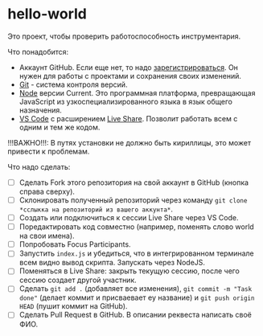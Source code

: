 # hello-world

Это проект, чтобы проверить работоспособность инструментария.

Что понадобится:
* Аккаунт GitHub. Если еще нет, то надо [зарегистрироваться](https://github.com/join). Он нужен для работы с проектами и сохранения своих изменений.
* [Git](https://git-scm.com/) - система контроля версий.
* [Node](https://nodejs.org/en/) версии Current. Это программная платформа,  превращающая JavaScript из узкоспециализированного языка в язык общего назначения.
* [VS Code](https://code.visualstudio.com/) с расширением [Live Share](https://marketplace.visualstudio.com/items?itemName=MS-vsliveshare.vsliveshare-pack). Позволит работать всем с одним и тем же кодом.

!!!ВАЖНО!!!: В путях установки не должно быть кириллицы, это может привести к проблемам.

Что надо сделать:
- [ ] Сделать Fork этого репозитория на свой аккаунт в GitHub (кнопка справа сверху).
- [ ] Склонировать полученный репозиторий через команду `git clone *сслыкка на репозиторий из вашего аккунта*`.
- [ ] Создать или подключиться к сессии Live Share через VS Code.
- [ ] Поредактировать код совместно (например, поменять слово world на свои имена).
- [ ] Попробовать Focus Participants.
- [ ] Запустить `index.js` и убедиться, что в интегрированном терминале всем видно вывод скрипта. Запускать через NodeJS.
- [ ] Поменяться в Live Share: закрыть текущую сессию, после чего сессию создает другой участник.
- [ ] Сделать `git add .` (добавляет все изменения), `git commit -m "Task done"` (делает коммит и присваевает еу название) и `git push origin HEAD` (пушит коммит на GitHub).
- [ ] Сделать Pull Request в GitHub. В описании реквеста написать своё ФИО.
